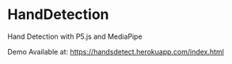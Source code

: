 # HandDetection
Hand Detection with P5.js and MediaPipe

Demo Available at: https://handsdetect.herokuapp.com/index.html
